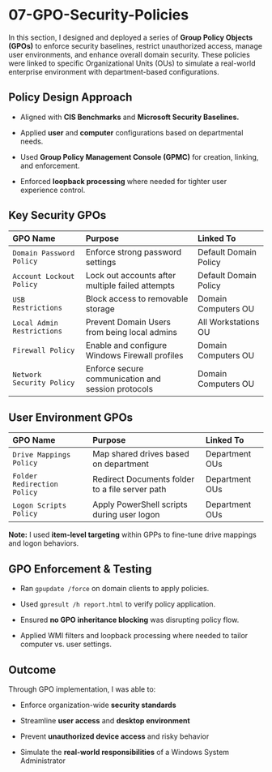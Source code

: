 # 07-GPO-Security-Policies
In this section, I designed and deployed a series of **Group Policy Objects (GPOs)** to enforce security baselines, restrict unauthorized access, manage user environments, and enhance overall domain security. These policies were linked to specific Organizational Units (OUs) to simulate a real-world enterprise environment with department-based configurations.

## Policy Design Approach
  * Aligned with **CIS Benchmarks** and **Microsoft Security Baselines.**

  * Applied **user** and **computer** configurations based on departmental needs.

  * Used **Group Policy Management Console (GPMC)** for creation, linking, and enforcement.

  * Enforced **loopback processing** where needed for tighter user experience control.

## Key Security GPOs
| GPO Name | Purpose | Linked To |
| :- | :- | :- |
| `Domain Password Policy` | Enforce strong password settings | Default Domain Policy |
| `Account Lockout Policy` | Lock out accounts after multiple failed attempts | Default Domain Policy |
| `USB Restrictions` | Block access to removable storage | Domain Computers OU |
| `Local Admin Restrictions` | Prevent Domain Users from being local admins | All Workstations OU |
| `Firewall Policy` | Enable and configure Windows Firewall profiles | Domain Computers OU |
| `Network Security Policy` | Enforce secure communication and session protocols | Domain Computers OU |

## User Environment GPOs
| GPO Name | Purpose | Linked To |
| :- | :- | :- |
| `Drive Mappings Policy` | Map shared drives based on department | Department OUs |
| `Folder Redirection Policy` | Redirect Documents folder to a file server path | Department OUs |
| `Logon Scripts Policy` | Apply PowerShell scripts during user logon | Department OUs |

**Note:** I used **item-level targeting** within GPPs to fine-tune drive mappings and logon behaviors.

## GPO Enforcement & Testing
  * Ran `gpupdate /force` on domain clients to apply policies.

  * Used `gpresult /h report.html` to verify policy application.

  * Ensured **no GPO inheritance blocking** was disrupting policy flow.

  * Applied WMI filters and loopback processing where needed to tailor computer vs. user settings.

## Outcome
Through GPO implementation, I was able to:

  * Enforce organization-wide **security standards**

  * Streamline **user access** and **desktop environment**

  * Prevent **unauthorized device access** and risky behavior

  * Simulate the **real-world responsibilities** of a Windows System Administrator
